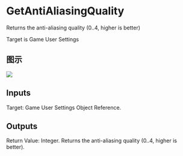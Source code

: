 # GetAntiAliasingQuality

Returns the anti-aliasing quality (0..4, higher is better)

Target is Game User Settings

## 图示

![]($-20221218-20565075.png)

## Inputs

Target: Game User Settings Object Reference.  

## Outputs

Return Value: Integer. Returns the anti-aliasing quality (0..4, higher is better).

